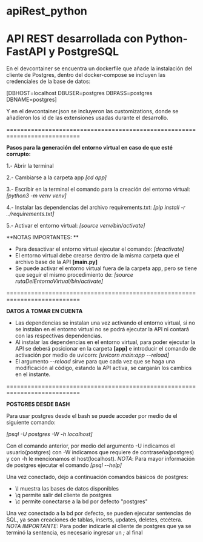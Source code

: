 # apiRest_python
API REST desarrollada con Python-FastAPI y PostgreSQL
===========================================================================
En el devcontainer se encuentra un dockerfile que añade la instalación del cliente de Postgres, dentro del docker-compose se incluyen las credenciales de la base de datos:

[DBHOST=localhost
DBUSER=postgres
DBPASS=postgres
DBNAME=postgres]

Y en el devcontainer.json se incluyeron las customizations, donde se añadieron los id de las extensiones usadas durante el desarrollo.

===========================================================================

**Pasos para la generación del entorno virtual en caso de que esté corrupto:**

1.- Abrir la terminal

2.- Cambiarse a la carpeta app _[cd app]_
 
3.- Escribir en la terminal el comando para la creación del entorno virtual: _[python3 -m venv venv]_
 
4.- Instalar las dependencias del archivo requirements.txt: _[pip install -r ../requirements.txt]_
 
5.- Activar el entorno virtual: _[source venv/bin/activate]_


**NOTAS IMPORTANTES: **
* Para desactivar el entorno virtual ejecutar el comando: _[deactivate]_
* El entorno virtual debe crearse dentro de la misma carpeta que el archivo base de la API **[main.py]**
* Se puede activar el entorno virtual fuera de la carpeta app, pero se tiene que seguir el mismo procedimiento de: _[source rutaDelEntornoVirtual/bin/activate]_

===========================================================================

**DATOS A TOMAR EN CUENTA**

* Las dependencias se instalan una vez activando el entorno virtual, si no se instalan en el entorno virtual no se podrá ejecutar la API ni contará con las respectivas dependencias.
* Al instalar las dependencias en el entorno virtual, para poder ejecutar la API se deberá posicionar en la carpeta **[app]** e introducir el comando de activación por medio de uvicorn: _[uvicorn main:app --reload]_
* El argumento _--reload_ sirve para que cada vez que se haga una modificación al código, estando la API activa, se cargarán los cambios en el instante.

===========================================================================

**POSTGRES DESDE BASH**

Para usar postgres desde el bash se puede acceder por medio de el siguiente comando:

_[psql -U postgres -W -h localhost]_

Con el comando anterior, por medio del argumento -U indicamos el usuario(postgres) con -W indicamos que requiere de contraseña(postgres) y con -h le mencionamos el host(localhost).
_NOTA_: Para mayor información de postgres ejecutar el comando _[psql --help]_

Una vez conectado, dejo a continuación comandos básicos de postgres:
* \l muestra las bases de datos disponibles
* \q permite salir del cliente de postgres
* \c permite conectarse a la bd por defecto "postgres"

Una vez conectado a la bd por defecto, se pueden ejecutar sentencias de SQL, ya sean creaciones de tablas, inserts, updates, deletes, etcétera.
_NOTA IMPORTANTE:_ Para poder indicarle al cliente de postgres que ya se terminó la sentencia, es necesario ingresar un _;_ al final
